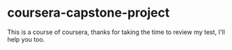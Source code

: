 # coursera-capstone-project
This is a course of coursera, thanks for taking the time to review my test, I'll help you too.
